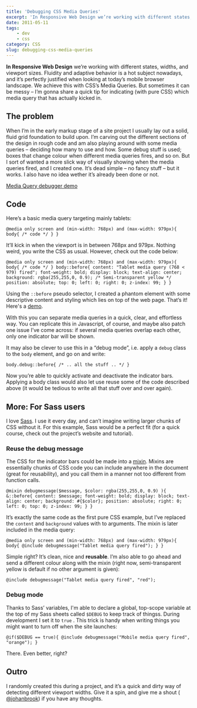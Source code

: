 ```yaml
---
title: 'Debugging CSS Media Queries'
excerpt: 'In Responsive Web Design we’re working with different states, widths, and viewport sizes. Fluidity and adaptive behavior is a hot subject nowadays, and it’s perfectly justified when looking at today’s mobile browser landscape. We achieve this with CSS’s Media Queries. But sometimes it can be messy – I’m gonna share a quick tip for indicating (with pure CSS) which media query that has actually kicked in.'
date: 2011-05-11
tags:
    - dev
    - css
category: CSS
slug: debugging-css-media-queries
---
```


**In Responsive Web Design** we’re working with different states, widths, and viewport sizes.
Fluidity and adaptive behavior is a hot subject nowadays, and it’s perfectly justified when looking
at today’s mobile browser landscape. We achieve this with CSS’s Media Queries. But sometimes it can
be messy – I’m gonna share a quick tip for indicating (with pure CSS) which media query that has
actually kicked in.

## The problem

When I’m in the early markup stage of a site project I usually lay out a solid, fluid grid
foundation to build upon. I’m carving out the different sections of the design in rough code and am
also playing around with some media queries – deciding how many to use and how. Some debug stuff is
used; boxes that change colour when different media queries fires, and so on. But I sort of wanted a
more slick way of visually showing when the media queries fired, and I created one. It’s dead simple
– no fancy stuff – but it works. I also have no idea wether it’s already been done or not.

[Media Query debugger demo](http://playground.johanbrook.com/css/mediaquerydebug.html)

## Code

Here’s a basic media query targeting mainly tablets:

    @media only screen and (min-width: 768px) and (max-width: 979px){ body{ /* code */ } }

It’ll kick in when the viewport is in between 768px and 979px. Nothing weird, you write the CSS as
usual. However, check out the code below:

    @media only screen and (min-width: 768px) and (max-width: 979px){ body{ /* code */ } body::before{ content: "Tablet media query (768 < 979) fired"; font-weight: bold; display: block; text-align: center; background: rgba(255,255,0, 0.9); /* Semi-transparent yellow */ position: absolute; top: 0; left: 0; right: 0; z-index: 99; } }

Using the `::before` pseudo selector, I created a phantom element with some descriptive content and
styling which lies on top of the web page. That’s it! Here's a
[demo](http://playground.johanbrook.com/css/mediaquerydebug.html).

With this you can separate media queries in a quick, clear, and effortless way. You can replicate
this in Javascript, of course, and maybe also patch one issue I’ve come across: if several media
queries overlap each other, only one indicator bar will be shown.

It may also be clever to use this in a “debug mode”, i.e. apply a `debug` class to the `body`
element, and go on and write:

    body.debug::before{ /* .. all the stuff .. */ }

Now you’re able to quickly activate and deactivate the indicator bars. Applying a body class would
also let use reuse some of the code described above (it would be tedious to write all that stuff
over and over again).

## More: For Sass users

I love [Sass](http://sass-lang.com). I use it every day, and can’t imagine writing larger chunks of
CSS without it. For this example, Sass would be a perfect fit (for a quick course, check out the
project’s website and tutorial).

### Reuse the debug message

The CSS for the indicator bars could be made into a
[mixin](http://sass-lang.com/tutorial.html#mixins). Mixins are essentially chunks of CSS code you
can include anywhere in the document (great for reusability), and you call them in a manner not too
different from function calls.

    @mixin debugmessage($message, $color: rgba(255,255,0, 0.9) ){ &::before{ content: $message; font-weight: bold; display: block; text-align: center; background: #{$color}; position: absolute; right: 0; left: 0; top: 0; z-index: 99; } }

It’s exactly the same code as the first pure CSS example, but I’ve replaced the `content` and
`background` values with to arguments. The mixin is later included in the media query:

    @media only screen and (min-width: 768px) and (max-width: 979px){ body{ @include debugmessage("Tablet media query fired"); } }

Simple right? It’s clean, nice and **reusable**. I’m also able to go ahead and send a different
colour along with the mixin (right now, semi-transparent yellow is default if no other argument is
given):

    @include debugmessage("Tablet media query fired", "red");

### Debug mode

Thanks to Sass’ variables, I'm able to declare a global, top-scope variable at the top of my Sass
sheets called `$DEBUG` to keep track of thingss. During development I set it to `true` . This trick
is handy when writing things you might want to turn off when the site launches:

    @if($DEBUG == true){ @include debugmessage("Mobile media query fired", "orange"); }

There. Even better, right?

## Outro

I randomly created this during a project, and it’s a quick and dirty way of detecting different
viewport widths. Give it a spin, and give me a shout ( [@johanbrook](http://twitter.com/johanbrook))
if you have any thoughts.
